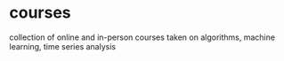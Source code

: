 # courses
 collection of online and in-person courses taken on algorithms, machine learning, time series analysis
